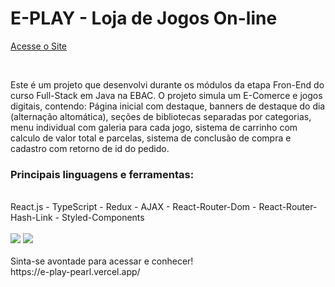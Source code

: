 <h1>E-PLAY - Loja de Jogos On-line</h1>

[Acesse o Site](https://e-play-pearl.vercel.app/)

<br/>

Este é um projeto que desenvolvi durante os módulos da etapa Fron-End do curso Full-Stack em Java na EBAC.
O projeto simula um E-Comerce e jogos digitais, contendo: Página inicial com destaque, banners de destaque do dia (alternação altomática),
seções de bibliotecas separadas por categorias, menu individual com galeria para cada jogo, sistema de carrinho com calculo de valor total
e parcelas, sistema de conclusão de compra e cadastro com retorno de id do pedido.

<h3>Principais linguagens e ferramentas:</h3> <br/>
React.js - TypeScript - Redux - AJAX - React-Router-Dom - React-Router-Hash-Link - Styled-Components

<br/>
<br/>

<img src="https://servidor-estatico-tawny.vercel.app/home_eplay" />
<img src="https://servidor-estatico-tawny.vercel.app/products_eplay.png" />

<br/>
<br/>
Sinta-se avontade para acessar e conhecer! <br/>
https://e-play-pearl.vercel.app/
